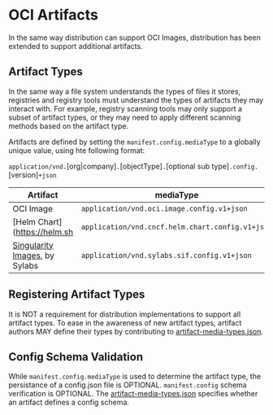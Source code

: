 # OCI Artifacts

In the same way distribution can support OCI Images, distribution has been extended to support additional artifacts.

## Artifact Types

In the same way a file system understands the types of files it stores, registries and registry tools must understand the types of artifacts they may interact with. For example, registry scanning tools may only support a subset of artifact types, or they may need to apply different scanning methods based on the artifact type. 

Artifacts are defined by setting the `manifest.config.mediaType` to a globally unique value, using hte following format:

`application/vnd.`[org|company]`.`[objectType]`.`[optional sub type]`.config.`[version]`+json`

|Artifact|mediaType|
|-|-|
|OCI Image|`application/vnd.oci.image.config.v1+json`|
|[Helm Chart](https://helm.sh|`application/vnd.cncf.helm.chart.config.v1+json`|
|[Singularity Images](https://www.sylabs.io/singularity/), by Sylabs|`application/vnd.sylabs.sif.config.v1+json`|

## Registering Artifact Types

It is NOT a requirement for distribution implementations to support all artifact types. To ease in the awareness of new artifact types, artifact authors MAY define their types by contributing to [artifact-media-types.json](./artifacts/artifact-media-types.json).

## Config Schema Validation

While `manifest.config.mediaType` is used to determine the artifact type, the persistance of a config.json file is OPTIONAL. `manifest.config` schema verification is OPTIONAL. The [artifact-media-types.json](./artifacts/artifact-media-types.json) specifies whether an artifact defines a config schema. 